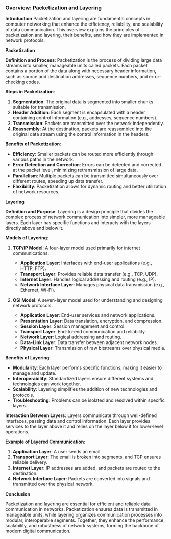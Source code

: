 ### Overview: Packetization and Layering

**Introduction**
Packetization and layering are fundamental concepts in computer networking that enhance the efficiency, reliability, and scalability of data communication. This overview explains the principles of packetization and layering, their benefits, and how they are implemented in network protocols.

**Packetization**

**Definition and Process**:
Packetization is the process of dividing large data streams into smaller, manageable units called packets. Each packet contains a portion of the data along with necessary header information, such as source and destination addresses, sequence numbers, and error-checking codes.

**Steps in Packetization**:
1. **Segmentation**: The original data is segmented into smaller chunks suitable for transmission.
2. **Header Addition**: Each segment is encapsulated with a header containing control information (e.g., addresses, sequence numbers).
3. **Transmission**: Packets are transmitted over the network independently.
4. **Reassembly**: At the destination, packets are reassembled into the original data stream using the control information in the headers.

**Benefits of Packetization**:
- **Efficiency**: Smaller packets can be routed more efficiently through various paths in the network.
- **Error Detection and Correction**: Errors can be detected and corrected at the packet level, minimizing retransmission of large data.
- **Parallelism**: Multiple packets can be transmitted simultaneously over different routes, speeding up data transfer.
- **Flexibility**: Packetization allows for dynamic routing and better utilization of network resources.

**Layering**

**Definition and Purpose**:
Layering is a design principle that divides the complex process of network communication into simpler, more manageable layers. Each layer has specific functions and interacts with the layers directly above and below it.

**Models of Layering**:
1. **TCP/IP Model**: A four-layer model used primarily for internet communications.
   - **Application Layer**: Interfaces with end-user applications (e.g., HTTP, FTP).
   - **Transport Layer**: Provides reliable data transfer (e.g., TCP, UDP).
   - **Internet Layer**: Handles logical addressing and routing (e.g., IP).
   - **Network Interface Layer**: Manages physical data transmission (e.g., Ethernet, Wi-Fi).

2. **OSI Model**: A seven-layer model used for understanding and designing network protocols.
   - **Application Layer**: End-user services and network applications.
   - **Presentation Layer**: Data translation, encryption, and compression.
   - **Session Layer**: Session management and control.
   - **Transport Layer**: End-to-end communication and reliability.
   - **Network Layer**: Logical addressing and routing.
   - **Data-Link Layer**: Data transfer between adjacent network nodes.
   - **Physical Layer**: Transmission of raw bitstreams over physical media.

**Benefits of Layering**:
- **Modularity**: Each layer performs specific functions, making it easier to manage and update.
- **Interoperability**: Standardized layers ensure different systems and technologies can work together.
- **Scalability**: Layering simplifies the addition of new technologies and protocols.
- **Troubleshooting**: Problems can be isolated and resolved within specific layers.

**Interaction Between Layers**:
Layers communicate through well-defined interfaces, passing data and control information. Each layer provides services to the layer above it and relies on the layer below it for lower-level operations.

**Example of Layered Communication**:
1. **Application Layer**: A user sends an email.
2. **Transport Layer**: The email is broken into segments, and TCP ensures reliable delivery.
3. **Internet Layer**: IP addresses are added, and packets are routed to the destination.
4. **Network Interface Layer**: Packets are converted into signals and transmitted over the physical network.

**Conclusion**

Packetization and layering are essential for efficient and reliable data communication in networks. Packetization ensures data is transmitted in manageable units, while layering organizes communication processes into modular, interoperable segments. Together, they enhance the performance, scalability, and robustness of network systems, forming the backbone of modern digital communication.